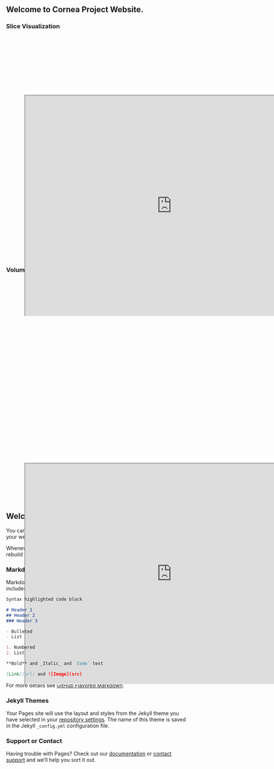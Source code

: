 
<link href="assets/css/common.css" rel="stylesheet">

## Welcome to Cornea Project Website.

### Slice Visualization

<div id="contentframe" style="position:relative; top: 160px; left:50px;">
<iframe src="https://valentina-s.github.io/volumeJS/index.html" height="600" width="800" allowfullscreen="allowfullscreen"> </iframe> </div>







### Volume Visualization

<div id="contentframe" style="position:relative; top: 500px; left:50px; bottom:100px">
<iframe src="https://valentina-s.github.io/WebGLVolumeRendering/Index_eye.html" height="600" width="800" allowfullscreen="allowfullscreen"> </iframe> </div>



## Welcome to GitHub Pages

You can use the [editor on GitHub](https://github.com/fly-eye/fly-eye.github.io/edit/master/index.md) to maintain and preview the content for your website in Markdown files.

Whenever you commit to this repository, GitHub Pages will run [Jekyll](https://jekyllrb.com/) to rebuild the pages in your site, from the content in your Markdown files.

### Markdown

Markdown is a lightweight and easy-to-use syntax for styling your writing. It includes conventions for

```markdown
Syntax highlighted code block

# Header 1
## Header 2
### Header 3

- Bulleted
- List

1. Numbered
2. List

**Bold** and _Italic_ and `Code` text

[Link](url) and ![Image](src)
```

For more details see [GitHub Flavored Markdown](https://guides.github.com/features/mastering-markdown/).

### Jekyll Themes

Your Pages site will use the layout and styles from the Jekyll theme you have selected in your [repository settings](https://github.com/fly-eye/fly-eye.github.io/settings). The name of this theme is saved in the Jekyll `_config.yml` configuration file.

### Support or Contact

Having trouble with Pages? Check out our [documentation](https://help.github.com/categories/github-pages-basics/) or [contact support](https://github.com/contact) and we’ll help you sort it out.
